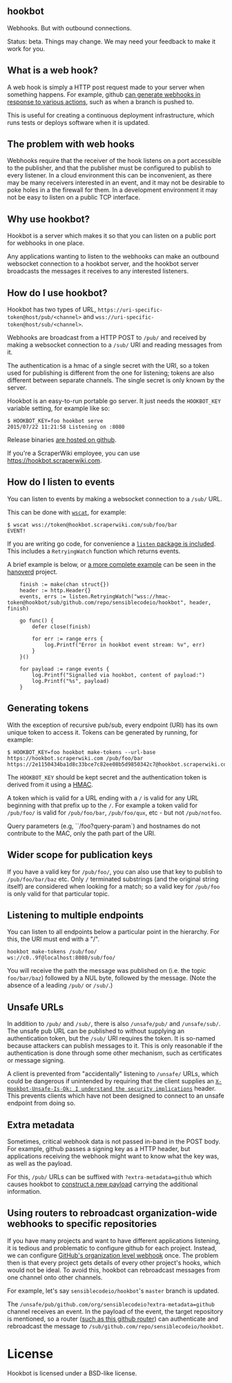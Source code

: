 hookbot
-------

Webhooks. But with outbound connections.

Status: beta. Things may change. We may need your feedback to make it work for you.

What is a web hook?
-------------------

A web hook is simply a HTTP post request made to your server when something happens.
For example, github
[can generate webhooks in response to various actions](https://developer.github.com/webhooks/),
such as when a branch is pushed to.

This is useful for creating a continuous deployment infrastructure, which runs tests
or deploys software when it is updated.

## The problem with web hooks

Webhooks require that the receiver of the hook listens on a port accessible
to the publisher, and that the publisher must be configured to publish to
every listener. In a cloud environment this can be inconvenient, as there may be
many receivers interested in an event, and it may not be desirable to poke holes in a
the firewall for them. In a development environment it may not be easy to listen on
a public TCP interface.

Why use hookbot?
----------------

Hookbot is a server which makes it so that you can listen on a public port for
webhooks in one place.

Any applications wanting to listen to the webhooks can make an outbound websocket
connection to a hookbot server, and the hookbot server broadcasts the messages it
receives to any interested listeners.

How do I use hookbot?
---------------------

Hookbot has two types of URL, `https://uri-specific-token@host/pub/<channel>` and `wss://uri-specific-token@host/sub/<channel>`.

Webhooks are broadcast from a HTTP POST to `/pub/` and received by making a websocket
connection to a `/sub/` URI and reading messages from it.

The authentication is a hmac of a single secret with the URI, so a token used for
publishing is different from the one for listening; tokens are also different
between separate channels. The single secret is only known by the server.

Hookbot is an easy-to-run portable go server. It just needs the `HOOKBOT_KEY`
variable setting, for example like so:

```
$ HOOKBOT_KEY=foo hookbot serve
2015/07/22 11:21:58 Listening on :8080
```

Release binaries [are hosted on github](https://github.com/sensiblecodeio/hookbot/releases).

If you're a ScraperWiki employee, you can use https://hookbot.scraperwiki.com.

## How do I listen to events

You can listen to events by making a websocket connection to a `/sub/` URL.

This can be done with [`wscat`](https://github.com/pwaller/wscat/releases), for example:

```
$ wscat wss://token@hookbot.scraperwiki.com/sub/foo/bar
EVENT!
```

If you are writing go code, for convenience a
[`listen` package is included](https://godoc.org/github.com/sensiblecodeio/hookbot/pkg/listen).
This includes a `RetryingWatch` function which returns events.

A brief example is below, or [a more complete example](https://github.com/sensiblecodeio/hanoverd/blob/fcfb97f00a4435eb7d420d75e05ecceb88b27e80/main.go#L322)
can be seen in the [hanoverd](https://github.com/sensiblecodeio/hanoverd/) project.

```golang
	finish := make(chan struct{})
	header := http.Header{}
	events, errs := listen.RetryingWatch("wss://hmac-token@hookbot/sub/github.com/repo/sensiblecodeio/hookbot", header, finish)

	go func() {
		defer close(finish)

		for err := range errs {
			log.Printf("Error in hookbot event stream: %v", err)
		}
	}()

	for payload := range events {
		log.Printf("Signalled via hookbot, content of payload:")
		log.Printf("%s", payload)
	}
```


Generating tokens
-----------------

With the exception of recursive pub/sub, every endpoint (URI) has its own unique
token to access it. Tokens can be generated by running, for example:

```
$ HOOKBOT_KEY=foo hookbot make-tokens --url-base https://hookbot.scraperwiki.com /pub/foo/bar
https://2e1150434ba1d8c33bce7c82ee08b5d9850342c7@hookbot.scraperwiki.com/pub/foo/bar
```

The `HOOKBOT_KEY` should be kept secret and the authentication token is derived
from it using a [HMAC](https://en.wikipedia.org/w/HMAC).

A token which is valid for a URL ending with a `/` is valid for any URL
beginning with that prefix up to the `/`. For example a token valid for
`/pub/foo/` is valid for `/pub/foo/bar`, `/pub/foo/qux`, etc - but not `/pub/notfoo`.

Query parameters (e.g, ``/foo?query-param`) and hostnames do not contribute to
the MAC, only the path part of the URI.

Wider scope for publication keys
--------------------------------

If you have a valid key for `/pub/foo/`, you can also use that key
to publish to `/pub/foo/bar/baz` etc. Only `/` terminated substrings (and the
original string itself) are considered when looking for a match; so a valid
key for `/pub/foo` is only valid for that particular topic.

Listening to multiple endpoints
-------------------------------

You can listen to all endpoints below a particular point in the hierarchy.
For this, the URI must end with a "/".

```
hookbot make-tokens /sub/foo/
ws://c0..9f@localhost:8080/sub/foo/
```

You will receive the path the message was published on
(i.e. the topic `foo/bar/baz`) followed by a NUL byte, followed by the message.
(Note the absence of a leading `/pub/` or `/sub/`.)

Unsafe URLs
-----------

In addition to `/pub/` and `/sub/`, there is also `/unsafe/pub/` and `/unsafe/sub/`.
The unsafe pub URL can be published to without supplying an authentication token,
but the `/sub/` URI requires the token. It is so-named because attackers can publish
messages to it. This is only reasonable if the authentication is done through
some other mechanism, such as certificates or message signing.

A client is prevented from "accidentally" listening to `/unsafe/` URLs, which could
be dangerous if unintended by requiring that the client supplies an
[`X-Hookbot-Unsafe-Is-Ok: I understand the security implications`](https://github.com/sensiblecodeio/hookbot/blob/03f7430da914ee6bbebfa264ecddc8b683d52a06/pkg/hookbot/auth.go#L71) header. This prevents clients which have not been designed to connect
to an unsafe endpoint from doing so.

Extra metadata
--------------

Sometimes, critical webhook data is not passed in-band in the POST body.
For example, github passes a signing key as a HTTP header, but applications
receiving the webhook might want to know what the key was, as well as the payload.

For this, `/pub/` URLs can be suffixed with `?extra-metadata=github` which causes
hookbot to [construct a new payload](https://github.com/sensiblecodeio/hookbot/blob/03f7430da914ee6bbebfa264ecddc8b683d52a06/pkg/hookbot/hookbot.go#L351-L356)
carrying the additional information.

Using routers to rebroadcast organization-wide webhooks to specific repositories
--------------------------------------------------------------------------------

If you have many projects and want to have different applications listening,
it is tedious and problematic to configure github for each project.
Instead, we can configure
[GitHub's organization level webhook](https://developer.github.com/v3/orgs/hooks/)
once. The problem then is that every project gets details of every other project's
hooks, which would not be ideal. To avoid this, hookbot can rebroadcast messages
from one channel onto other channels.

For example, let's say `sensiblecodeio/hookbot`'s `master` branch is updated.

The `/unsafe/pub/github.com/org/sensiblecodeio?extra-metadata=github` channel receives
an event. In the payload of the event, the target repository is mentioned, so
a router
([such as this github router](https://github.com/sensiblecodeio/hookbot/blob/03f7430da914ee6bbebfa264ecddc8b683d52a06/pkg/router/github/github.go#L192))
can authenticate and rebroadcast the message to `/sub/github.com/repo/sensiblecodeio/hookbot`.

# License

Hookbot is licensed under a BSD-like license.
